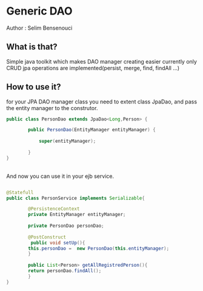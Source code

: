 Generic DAO
=============

Author : Selim Bensenouci

What is that?
--------------

Simple java toolkit which makes DAO manager creating easier
currently only CRUD jpa operations are implemented(persist, merge, find, findAll ...)

How to use it?
--------------

for your JPA DAO manager class you need to extent class JpaDao, and pass the entity manager to the construtor.

```java
public class PersonDao extends JpaDao<Long,Person> {

        public PersonDao(EntityManager entityManager) {
        
            super(entityManager);
        
        }
}
```  
 

<br/>
And now you can use it in your ejb service.
<br/>

```java

@Statefull
public class PersonService implements Serializable{

        @PersistenceContext
        private EntityManager entityManager;
    
        private PersonDao personDao; 
    
        @PostConstruct
         public void setUp(){
        this.personDao =  new PersonDao(this.entityManager);
        }
        
        public List<Person> getAllRegistredPerson(){
        return personDao.findAll();
        }
}
```


